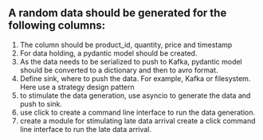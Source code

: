 ## A random data should be generated for the following columns:
1. The column should be product_id, quantity, price and timestamp
2. For data holding, a pydantic model should be created.
3. As the data needs to be serialized to push to Kafka, pydantic model should be converted to a dictionary and then to avro format.
4. Define sink, where to push the data. For example, Kafka or filesystem. Here use a strategy design pattern
5. to stimulate the data generation, use asyncio to generate the data and push to sink.
6. use click to create a command line interface to run the data generation.
7. create a module for stimulating late data arrival create a click command line interface to run the late data arrival.
